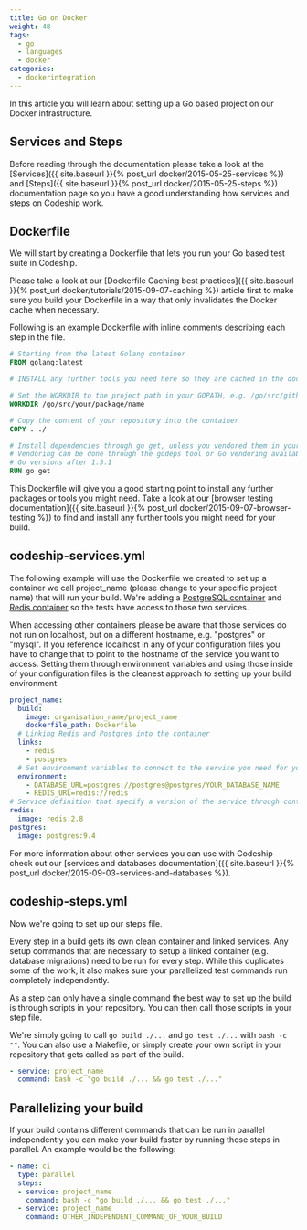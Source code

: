 ```yaml
---
title: Go on Docker
weight: 48
tags:
  - go
  - languages
  - docker
categories:
  - dockerintegration
---
```

In this article you will learn about setting up a Go based project on our Docker infrastructure.

## Services and Steps
Before reading through the documentation please take a look at the [Services]({{ site.baseurl }}{% post_url docker/2015-05-25-services %}) and [Steps]({{ site.baseurl }}{% post_url docker/2015-05-25-steps %}) documentation page so you have a good understanding how services and steps on Codeship work.

## Dockerfile
We will start by creating a Dockerfile that lets you run your Go based test suite in Codeship.

Please take a look at our [Dockerfile Caching best practices]({{ site.baseurl }}{% post_url docker/tutorials/2015-09-07-caching %}) article first to make sure you build your Dockerfile in a way that only invalidates the Docker cache when necessary.

Following is an example Dockerfile with inline comments describing each step in the file.

```Dockerfile
# Starting from the latest Golang container
FROM golang:latest

# INSTALL any further tools you need here so they are cached in the docker build

# Set the WORKDIR to the project path in your GOPATH, e.g. /go/src/github.com/go-martini/martini/
WORKDIR /go/src/your/package/name

# Copy the content of your repository into the container
COPY . ./

# Install dependencies through go get, unless you vendored them in your repository before
# Vendoring can be done through the godeps tool or Go vendoring available with
# Go versions after 1.5.1
RUN go get
```

This Dockerfile will give you a good starting point to install any further packages or tools you might need. Take a look at our [browser testing documentation]({{ site.baseurl }}{% post_url docker/2015-09-07-browser-testing %}) to find and install any further tools you might need for your build.

## codeship-services.yml

The following example will use the Dockerfile we created to set up a container we call project_name (please change to your specific project name) that will run your build. We're adding a [PostgreSQL container](https://hub.docker.com/_/postgres/) and [Redis container](https://hub.docker.com/_/redis/) so the tests have access to those two services.

When accessing other containers please be aware that those services do not run on localhost, but on a different hostname, e.g. "postgres" or "mysql". If you reference localhost in any of your configuration files you have to change that to point to the hostname of the service you want to access. Setting them through environment variables and using those inside of your configuration files is the cleanest approach to setting up your build environment.

```yaml
project_name:
  build:
    image: organisation_name/project_name
    dockerfile_path: Dockerfile
  # Linking Redis and Postgres into the container
  links:
    - redis
    - postgres
  # Set environment variables to connect to the service you need for your build. Those environment variables can overwrite settings from your configuration files if configured. Make sure that your environment variables and configuration files work together as expected.
  environment:
    - DATABASE_URL=postgres://postgres@postgres/YOUR_DATABASE_NAME
    - REDIS_URL=redis://redis
# Service definition that specify a version of the service through container tags
redis:
  image: redis:2.8
postgres:
  image: postgres:9.4
```

For more information about other services you can use with Codeship check out our [services and databases documentation]({{ site.baseurl }}{% post_url docker/2015-09-03-services-and-databases %}).

## codeship-steps.yml

Now we're going to set up our steps file.

Every step in a build gets its own clean container and linked services. Any setup commands that are necessary to setup a linked container (e.g. database migrations) need to be run for every step. While this duplicates some of the work, it also makes sure your parallelized test commands run completely independently.

As a step can only have a single command the best way to set up the build is through scripts in your repository. You can then call those scripts in your step file.

We're simply going to call `go build ./...` and `go test ./...` with `bash -c ""`. You can also use a Makefile, or simply create your own script in your repository that gets called as part of the build.

```yaml
- service: project_name
  command: bash -c "go build ./... && go test ./..."
```

## Parallelizing your build

If your build contains different commands that can be run in parallel independently you can make your build faster by running those steps in parallel. An example would be the following:

```yaml
- name: ci
  type: parallel
  steps:
  - service: project_name
    command: bash -c "go build ./... && go test ./..."
  - service: project_name
    command: OTHER_INDEPENDENT_COMMAND_OF_YOUR_BUILD
```
